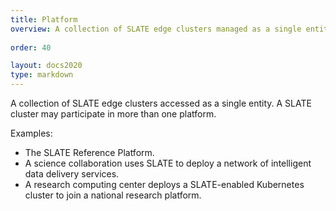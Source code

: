 ```yaml
---
title: Platform
overview: A collection of SLATE edge clusters managed as a single entity.
              
order: 40

layout: docs2020
type: markdown
---
```


A collection of SLATE edge clusters accessed as a single entity. A SLATE cluster may participate in more than one platform.

Examples:
* The SLATE Reference Platform.
* A science collaboration uses SLATE to deploy a network of intelligent data delivery services. 
* A research computing center deploys a SLATE-enabled Kubernetes cluster to join a national research platform.
